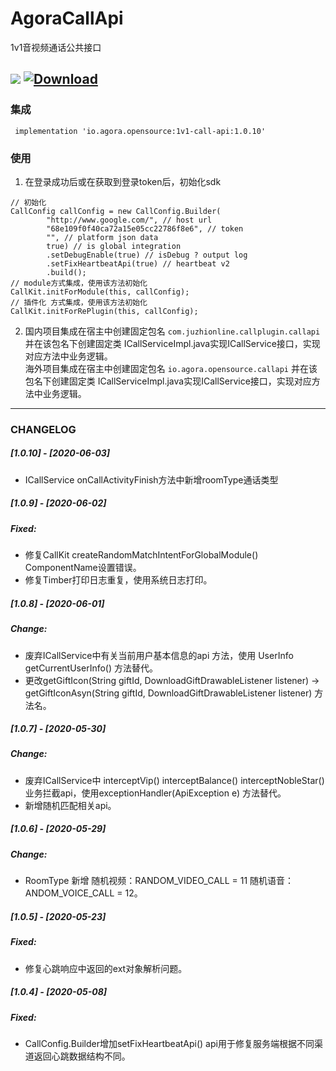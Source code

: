 # AgoraCallApi

1v1音视频通话公共接口

![](https://travis-ci.org/pengfeigao/AgoraCallApi.svg?branch=master) [ ![Download](https://api.bintray.com/packages/akid/maven/1v1-call-api/images/download.svg) ](https://bintray.com/akid/maven/1v1-call-api/_latestVersion)
---

### 集成

```
 implementation 'io.agora.opensource:1v1-call-api:1.0.10'
```

### 使用

1. 在登录成功后或在获取到登录token后，初始化sdk

```
// 初始化
CallConfig callConfig = new CallConfig.Builder(
        "http://www.google.com/", // host url
        "68e109f0f40ca72a15e05cc22786f8e6", // token
        "", // platform json data
        true) // is global integration
        .setDebugEnable(true) // isDebug ? output log
        .setFixHeartbeatApi(true) // heartbeat v2
        .build();
// module方式集成，使用该方法初始化
CallKit.initForModule(this, callConfig);
// 插件化 方式集成，使用该方法初始化
CallKit.initForRePlugin(this, callConfig);
```

2. 国内项目集成在宿主中创建固定包名 `com.juzhionline.callplugin.callapi` 并在该包名下创建固定类 ICallServiceImpl.java实现ICallService接口，实现对应方法中业务逻辑。</br>
海外项目集成在宿主中创建固定包名 `io.agora.opensource.callapi` 并在该包名下创建固定类 ICallServiceImpl.java实现ICallService接口，实现对应方法中业务逻辑。</br>

---

### CHANGELOG
##### [1.0.10] - [2020-06-03]

- ICallService onCallActivityFinish方法中新增roomType通话类型

##### [1.0.9] - [2020-06-02]

##### Fixed:

- 修复CallKit createRandomMatchIntentForGlobalModule() ComponentName设置错误。
- 修复Timber打印日志重复，使用系统日志打印。

##### [1.0.8] - [2020-06-01]

##### Change:

- 废弃ICallService中有关当前用户基本信息的api 方法，使用 UserInfo getCurrentUserInfo() 方法替代。
- 更改getGiftIcon(String giftId, DownloadGiftDrawableListener listener) -> getGiftIconAsyn(String giftId, DownloadGiftDrawableListener listener) 方法名。

##### [1.0.7] - [2020-05-30]

##### Change: 

- 废弃ICallService中 interceptVip() interceptBalance() interceptNobleStar() 业务拦截api，使用exceptionHandler(ApiException e) 方法替代。
- 新增随机匹配相关api。

##### [1.0.6] - [2020-05-29]

##### Change: 

- RoomType 新增 随机视频：RANDOM_VIDEO_CALL = 11 随机语音：ANDOM_VOICE_CALL = 12。

##### [1.0.5] - [2020-05-23]

##### Fixed:

- 修复心跳响应中返回的ext对象解析问题。

##### [1.0.4] - [2020-05-08]

##### Fixed:

- CallConfig.Builder增加setFixHeartbeatApi() api用于修复服务端根据不同渠道返回心跳数据结构不同。

